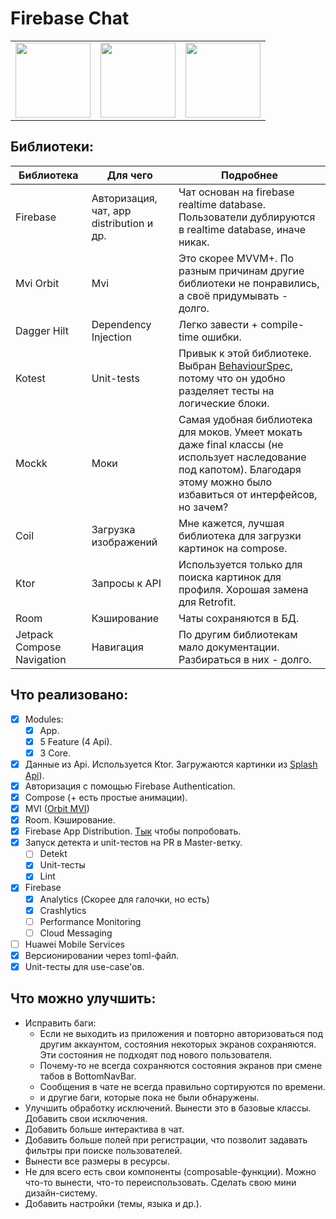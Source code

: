 #  Firebase Chat

<table>
  <tr>
    <td align="center"><img src="/gifs/chat.gif" width="120" /></td>
    <td align="center"><img src="/gifs/profile.gif" width="120" /></td>
    <td align="center"><img src="/gifs/auth.gif" width="120" /></td>
  </tr>
</table>

##  Библиотеки:

| Библиотека | Для чего | Подробнее |
| --- | --- | --- |
| Firebase | Авторизация, чат, app distribution и др. | Чат основан на firebase realtime database. Пользователи дублируются в realtime database, иначе никак. |
| Mvi Orbit | Mvi | Это скорее MVVM+. По разным причинам другие библиотеки не понравились, а своё придумывать - долго. |
| Dagger Hilt | Dependency Injection | Легко завести + compile-time ошибки. |
| Kotest | Unit-tests | Привык к этой библиотеке. Выбран [BehaviourSpec](https://kotest.io/docs/framework/testing-styles.html#behavior-spec), потому что он удобно разделяет тесты на логические блоки. |
| Mockk | Моки | Самая удобная библиотека для моков. Умеет мокать даже final классы (не использует наследование под капотом). Благодаря этому можно было избавиться от интерфейсов, но зачем?  |
| Coil | Загрузка изображений | Мне кажется, лучшая библиотека для загрузки картинок на compose. |
| Ktor | Запросы к API | Используется только для поиска картинок для профиля. Хорошая замена для Retrofit. |
| Room | Кэширование | Чаты сохраняются в БД. |
| Jetpack Compose Navigation | Навигация | По другим библиотекам мало документации. Разбираться в них - долго. |

##  Что реализовано:

- [X] Modules:
  - [X] App.
  - [X] 5 Feature (4 Api).
  - [X] 3 Core.
- [X] Данные из Api. Используется Ktor. Загружаются картинки из [Splash Api](https://unsplash.com/developers)).
- [X] Авторизация с помощью Firebase Authentication.
- [X] Compose (+ есть простые анимации).
- [X] MVI ([Orbit MVI](https://github.com/orbit-mvi/orbit-mvi))
- [X] Room. Кэширование.
- [X] Firebase App Distribution. [Тык](https://github.com/Nauruz-Guliev/chat-compose/actions/workflows/job_deploy_firebase_debug.yml) чтобы попробовать.
- [X] Запуск детекта и unit-тестов на PR в Master-ветку.
  - [ ] Detekt
  - [X] Unit-тесты
  - [X] Lint
- [X] Firebase
  - [X] Analytics (Скорее для галочки, но есть)
  - [X] Crashlytics
  - [ ] Performance Monitoring
  - [ ] Cloud Messaging
- [ ] Huawei Mobile Services
- [X] Версионировании через toml-файл.
- [X] Unit-тесты для use-case'ов.

##  Что можно улучшить: 

- Исправить баги:
  - Если не выходить из приложения и повторно авторизоваться под другим аккаунтом, состояния некоторых экранов сохраняются. Эти состояния не подходят под нового пользователя.
  - Почему-то не всегда сохраняются состояния экранов при смене табов в BottomNavBar.
  - Сообщения в чате не всегда правильно сортируются по времени.
  - и другие баги, которые пока не были обнаружены.
- Улучшить обработку исключений. Вынести это в базовые классы. Добавить свои исключения. 
- Добавить больше интерактива в чат.
- Добавить больше полей при регистрации, что позволит задавать фильтры при поиске пользователей.
- Вынести все размеры в ресурсы.
- Не для всего есть свои компоненты (composable-функции). Можно что-то вынести, что-то переиспользовать. Сделать свою мини дизайн-систему.
- Добавить настройки (темы, языка и др.).
